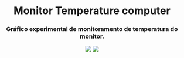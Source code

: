  
<h1 align="center">Monitor Temperature computer</h1>

<h3 align="center">Gráfico experimental de monitoramento de temperatura do monitor.</h3>

<p align="center">
  <a href="https://github.com/Mario23junior/Monitor-temperature-computer/actions/workflows/build.yml"><img src="https://github.com/Mario23junior/Monitor-temperature-computer/actions/workflows/build.yml/badge.svg"></a>
<a href="https://en.wikipedia.org/wiki/Representational_state_transfer"><img src="https://img.shields.io/badge/interface%20-build-green.svg"></a>
</p>

